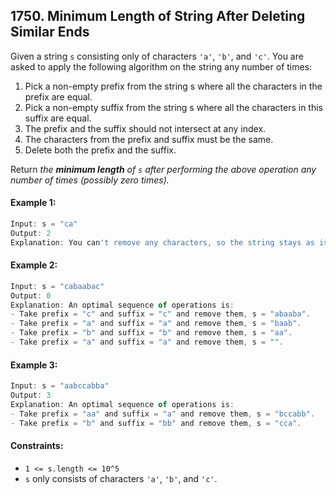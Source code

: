## 1750. Minimum Length of String After Deleting Similar Ends

Given a string `s` consisting only of characters `'a'`, `'b'`, and `'c'`. You are asked to apply the following algorithm on the string any number of times:

1) Pick a non-empty prefix from the string s where all the characters in the prefix are equal.
2) Pick a non-empty suffix from the string s where all the characters in this suffix are equal.
3) The prefix and the suffix should not intersect at any index.
4) The characters from the prefix and suffix must be the same.
5) Delete both the prefix and the suffix.

Return _the **minimum length** of `s` after performing the above operation any number of times (possibly zero times)._


#### Example 1:
```js
Input: s = "ca"
Output: 2
Explanation: You can't remove any characters, so the string stays as is.
```

#### Example 2:
```js
Input: s = "cabaabac"
Output: 0
Explanation: An optimal sequence of operations is:
- Take prefix = "c" and suffix = "c" and remove them, s = "abaaba".
- Take prefix = "a" and suffix = "a" and remove them, s = "baab".
- Take prefix = "b" and suffix = "b" and remove them, s = "aa".
- Take prefix = "a" and suffix = "a" and remove them, s = "".
```

#### Example 3:
```js
Input: s = "aabccabba"
Output: 3
Explanation: An optimal sequence of operations is:
- Take prefix = "aa" and suffix = "a" and remove them, s = "bccabb".
- Take prefix = "b" and suffix = "bb" and remove them, s = "cca".
```

#### Constraints:
- `1 <= s.length <= 10^5`
- `s` only consists of characters `'a'`, `'b'`, and `'c'`.